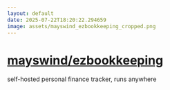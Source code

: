 ```yaml
---
layout: default
date: 2025-07-22T18:20:22.294659
image: assets/mayswind_ezbookkeeping_cropped.png
---
```


# [mayswind/ezbookkeeping](https://github.com/mayswind/ezbookkeeping)

self-hosted personal finance tracker, runs anywhere
